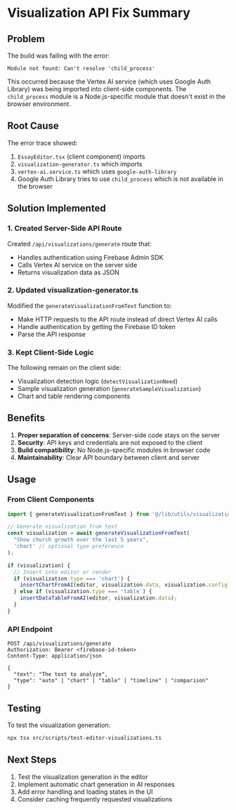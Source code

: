 # Visualization API Fix Summary

## Problem
The build was failing with the error:
```
Module not found: Can't resolve 'child_process'
```

This occurred because the Vertex AI service (which uses Google Auth Library) was being imported into client-side components. The `child_process` module is a Node.js-specific module that doesn't exist in the browser environment.

## Root Cause
The error trace showed:
1. `EssayEditor.tsx` (client component) imports
2. `visualization-generator.ts` which imports  
3. `vertex-ai.service.ts` which uses `google-auth-library`
4. Google Auth Library tries to use `child_process` which is not available in the browser

## Solution Implemented

### 1. Created Server-Side API Route
Created `/api/visualizations/generate` route that:
- Handles authentication using Firebase Admin SDK
- Calls Vertex AI service on the server side
- Returns visualization data as JSON

### 2. Updated visualization-generator.ts
Modified the `generateVisualizationFromText` function to:
- Make HTTP requests to the API route instead of direct Vertex AI calls
- Handle authentication by getting the Firebase ID token
- Parse the API response

### 3. Kept Client-Side Logic
The following remain on the client side:
- Visualization detection logic (`detectVisualizationNeed`)
- Sample visualization generation (`generateSampleVisualization`)
- Chart and table rendering components

## Benefits
1. **Proper separation of concerns**: Server-side code stays on the server
2. **Security**: API keys and credentials are not exposed to the client
3. **Build compatibility**: No Node.js-specific modules in browser code
4. **Maintainability**: Clear API boundary between client and server

## Usage

### From Client Components
```typescript
import { generateVisualizationFromText } from '@/lib/utils/visualization-generator';

// Generate visualization from text
const visualization = await generateVisualizationFromText(
  "Show church growth over the last 5 years",
  'chart' // optional type preference
);

if (visualization) {
  // Insert into editor or render
  if (visualization.type === 'chart') {
    insertChartFromAI(editor, visualization.data, visualization.config);
  } else if (visualization.type === 'table') {
    insertDataTableFromAI(editor, visualization.data);
  }
}
```

### API Endpoint
```
POST /api/visualizations/generate
Authorization: Bearer <firebase-id-token>
Content-Type: application/json

{
  "text": "The text to analyze",
  "type": "auto" | "chart" | "table" | "timeline" | "comparison"
}
```

## Testing
To test the visualization generation:
```bash
npx tsx src/scripts/test-editor-visualizations.ts
```

## Next Steps
1. Test the visualization generation in the editor
2. Implement automatic chart generation in AI responses
3. Add error handling and loading states in the UI
4. Consider caching frequently requested visualizations
